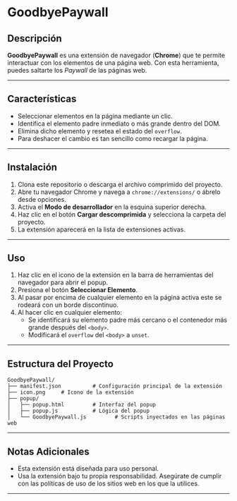 # GoodbyePaywall

## Descripción
**GoodbyePaywall** es una extensión de navegador (**Chrome**) que te permite interactuar con los elementos de una página web. Con esta herramienta, puedes saltarte los _Paywall_ de las páginas web.

---

## Características
- Seleccionar elementos en la página mediante un clic.
- Identifica el elemento padre inmediato o más grande dentro del DOM.
- Elimina dicho elemento y resetea el estado del `overflow`.
- Para deshacer el cambio es tan sencillo como recargar la página.

---

## Instalación
1. Clona este repositorio o descarga el archivo comprimido del proyecto.
2. Abre tu navegador Chrome y navega a `chrome://extensions/` o ábrelo desde opciones.
3. Activa el **Modo de desarrollador** en la esquina superior derecha.
4. Haz clic en el botón **Cargar descomprimida** y selecciona la carpeta del proyecto.
5. La extensión aparecerá en la lista de extensiones activas.

---

## Uso
1. Haz clic en el icono de la extensión en la barra de herramientas del navegador para abrir el popup.
2. Presiona el botón **Seleccionar Elemento**.
3. Al pasar por encima de cualquier elemento en la página activa este se rodeará con un borde discontinuo.
3. Al hacer clic en cualquier elemento:
   - Se identificará su elemento padre más cercano o el contenedor más grande después del `<body>`.
   - Modificará el `overflow` del `<body>` a `unset`.

---

## Estructura del Proyecto
```
GoodbyePaywall/
├── manifest.json          # Configuración principal de la extensión
├── icon.png     # Icono de la extensión
├── popup/
│   ├── popup.html         # Interfaz del popup
│   ├── popup.js           # Lógica del popup
│   └── GoodbyePaywall.js         # Scripts inyectados en las páginas web
```
---

## Notas Adicionales
- Esta extensión está diseñada para uso personal.
- Usa la extensión bajo tu propia responsabilidad. Asegúrate de cumplir con las políticas de uso de los sitios web en los que la utilices.

---